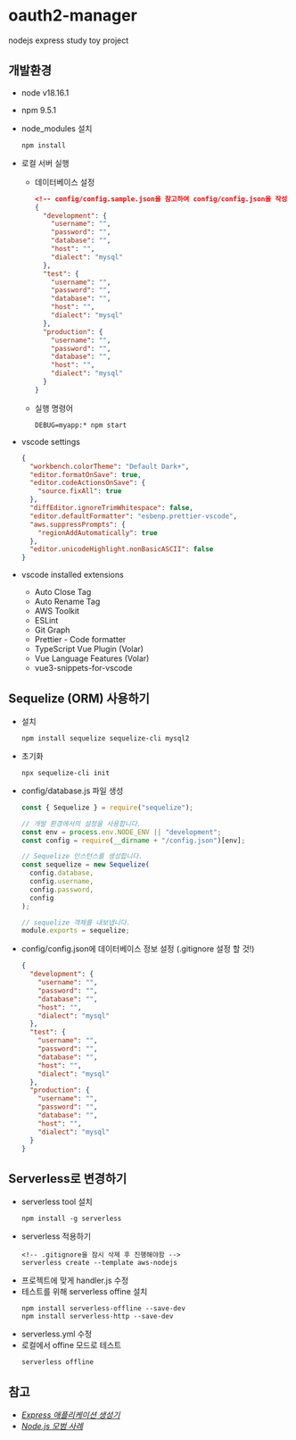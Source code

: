 # oauth2-manager

nodejs express study toy project

## 개발환경

- node v18.16.1
- npm 9.5.1
- node_modules 설치
  ```shell
  npm install
  ```
- 로컬 서버 실행

  - 데이터베이스 설정

    ```json
    <!-- config/config.sample.json을 참고하여 config/config.json을 작성 -->
    {
      "development": {
        "username": "",
        "password": "",
        "database": "",
        "host": "",
        "dialect": "mysql"
      },
      "test": {
        "username": "",
        "password": "",
        "database": "",
        "host": "",
        "dialect": "mysql"
      },
      "production": {
        "username": "",
        "password": "",
        "database": "",
        "host": "",
        "dialect": "mysql"
      }
    }
    ```

  - 실행 명령어

    ```shell
    DEBUG=myapp:* npm start
    ```

- vscode settings
  ```json
  {
    "workbench.colorTheme": "Default Dark+",
    "editor.formatOnSave": true,
    "editor.codeActionsOnSave": {
      "source.fixAll": true
    },
    "diffEditor.ignoreTrimWhitespace": false,
    "editor.defaultFormatter": "esbenp.prettier-vscode",
    "aws.suppressPrompts": {
      "regionAddAutomatically": true
    },
    "editor.unicodeHighlight.nonBasicASCII": false
  }
  ```
- vscode installed extensions
  - Auto Close Tag
  - Auto Rename Tag
  - AWS Toolkit
  - ESLint
  - Git Graph
  - Prettier - Code formatter
  - TypeScript Vue Plugin (Volar)
  - Vue Language Features (Volar)
  - vue3-snippets-for-vscode

## Sequelize (ORM) 사용하기

- 설치
  ```shell
  npm install sequelize sequelize-cli mysql2
  ```
- 초기화
  ```shell
  npx sequelize-cli init
  ```
- config/database.js 파일 생성

  ```javascript
  const { Sequelize } = require("sequelize");

  // 개발 환경에서의 설정을 사용합니다.
  const env = process.env.NODE_ENV || "development";
  const config = require(__dirname + "/config.json")[env];

  // Sequelize 인스턴스를 생성합니다.
  const sequelize = new Sequelize(
    config.database,
    config.username,
    config.password,
    config
  );

  // sequelize 객체를 내보냅니다.
  module.exports = sequelize;
  ```

- config/config.json에 데이터베이스 정보 설정 (.gitignore 설정 할 것!)

  ```json
  {
    "development": {
      "username": "",
      "password": "",
      "database": "",
      "host": "",
      "dialect": "mysql"
    },
    "test": {
      "username": "",
      "password": "",
      "database": "",
      "host": "",
      "dialect": "mysql"
    },
    "production": {
      "username": "",
      "password": "",
      "database": "",
      "host": "",
      "dialect": "mysql"
    }
  }
  ```

## Serverless로 변경하기

- serverless tool 설치
  ```shell
  npm install -g serverless
  ```
- serverless 적용하기
  ```shell
  <!-- .gitignore을 잠시 삭제 후 진행해야함 -->
  serverless create --template aws-nodejs
  ```
- 프로젝트에 맞게 handler.js 수정
- 테스트를 위해 serverless offine 설치
  ```shell
  npm install serverless-offline --save-dev
  npm install serverless-http --save-dev
  ```
- serverless.yml 수정
- 로컬에서 offine 모드로 테스트
  ```shell
  serverless offline
  ```

## 참고

- [_Express 애플리케이션 생성기_](https://expressjs.com/ko/starter/generator.html)
- [_Node.js 모범 사례_](https://github.com/goldbergyoni/nodebestpractices/blob/master/README.korean.md)
